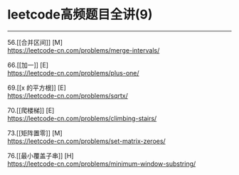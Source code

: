 # leetcode高频题目全讲(9)

---

56.[[合并区间]]  [M]  
https://leetcode-cn.com/problems/merge-intervals/

66.[[加一]] [E]  
https://leetcode-cn.com/problems/plus-one/

69.[[x 的平方根]] [E]  
https://leetcode-cn.com/problems/sqrtx/

70.[[爬楼梯]] [E]  
https://leetcode-cn.com/problems/climbing-stairs/

73.[[矩阵置零]] [M]  
https://leetcode-cn.com/problems/set-matrix-zeroes/

76.[[最小覆盖子串]]  [H]  
https://leetcode-cn.com/problems/minimum-window-substring/